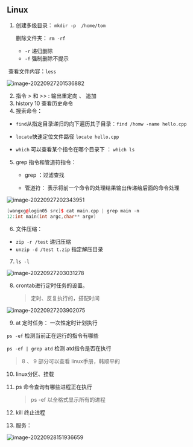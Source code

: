 ## Linux

1. 创建多级目录： `mkdir -p  /home/tom`

   删除文件夹： `rm -rf `    

   + `-r` 递归删除
   + `-f` 强制删除不提示

​	查看文件内容：`less`

![image-20220927201536882](https://jzh119.oss-cn-beijing.aliyuncs.com/img/202209272015923.png)

2. 指令 > 和 >> : 输出重定向 、 追加
3. history 10 查看历史命令
4. 搜索命令：

+ `find`从指定目录递归的向下遍历其子目录：`find /homw -name hello.cpp`

+ `locate`快速定位文件路径  `locate hello.cpp`
+ `which` 可以查看某个指令在哪个目录下 ： `which ls`

5. grep 指令和管道符指令：

   + grep ：过滤查找

   + 管道符： 表示将前一个命令的处理结果输出传递给后面的命令处理

![image-20220927202343951](https://jzh119.oss-cn-beijing.aliyuncs.com/img/202209272023991.png)

```c++
[wangxg@login05 src]$ cat main.cpp | grep main -n
12:int main(int argc,char** argv)
```

6. 文件压缩：

+ `zip -r /test` 递归压缩
+ `unzip -d /test t.zip` 指定解压目录 

7. `ls -l `

![image-20220927203031278](https://jzh119.oss-cn-beijing.aliyuncs.com/img/202209272030313.png)

8. crontab进行定时任务的设置。

   > 定时、反复执行的，搭配时间

![image-20220927203902075](https://jzh119.oss-cn-beijing.aliyuncs.com/img/202209272039114.png)

9. at 定时任务： 一次性定时计划执行

`ps -ef` 检测当前正在运行的指令有哪些

`ps -ef | grep atd` 检测 atd指令是否在执行

> 8 、 9 部分可以查看 linux手册，韩顺平的



10. linux分区、挂载

11. ps 命令查询有哪些进程正在执行

    > ps -ef 以全格式显示所有的进程

12. kill 终止进程

13. 服务：

![image-20220928151936659](https://jzh119.oss-cn-beijing.aliyuncs.com/img/202209281519778.png)